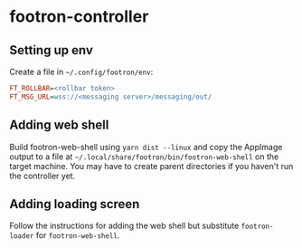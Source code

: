 # footron-controller

## Setting up env

Create a file in `~/.config/footron/env`:
```ini
FT_ROLLBAR=<rollbar token>
FT_MSG_URL=wss://<messaging server>/messaging/out/
```

## Adding web shell

Build footron-web-shell using `yarn dist --linux` and copy the AppImage output to a file at
`~/.local/share/footron/bin/footron-web-shell` on the target machine. You may have to create
parent directories if you haven't run the controller yet.

## Adding loading screen

Follow the instructions for adding the web shell but substitute `footron-loader` for
`footron-web-shell`.
